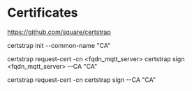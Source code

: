 Certificates
===============

https://github.com/square/certstrap

certstrap init --common-name "CA"

certstrap request-cert -cn <fqdn_mqtt_server>
certstrap sign <fqdn_mqtt_server> --CA "CA"

certstrap request-cert -cn <username>
certstrap sign <username> --CA "CA"

